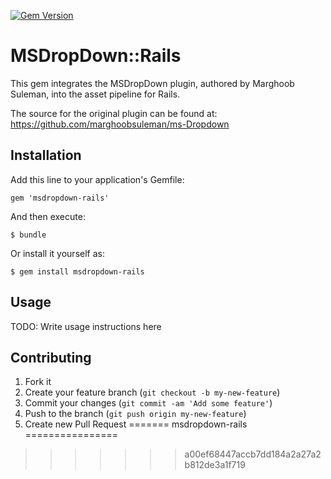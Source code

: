 [![Gem Version](https://badge.fury.io/rb/msdropdown-rails.png)](http://badge.fury.io/rb/msdropdown-rails)
# MSDropDown::Rails

This gem integrates the MSDropDown plugin, authored by Marghoob Suleman, into the asset pipeline for Rails.

The source for the original plugin can be found at: 
	https://github.com/marghoobsuleman/ms-Dropdown

## Installation

Add this line to your application's Gemfile:

    gem 'msdropdown-rails'

And then execute:

    $ bundle

Or install it yourself as:

    $ gem install msdropdown-rails

## Usage

TODO: Write usage instructions here

## Contributing

1. Fork it
2. Create your feature branch (`git checkout -b my-new-feature`)
3. Commit your changes (`git commit -am 'Add some feature'`)
4. Push to the branch (`git push origin my-new-feature`)
5. Create new Pull Request
=======
msdropdown-rails
================
>>>>>>> a00ef68447accb7dd184a2a27a2b812de3a1f719
